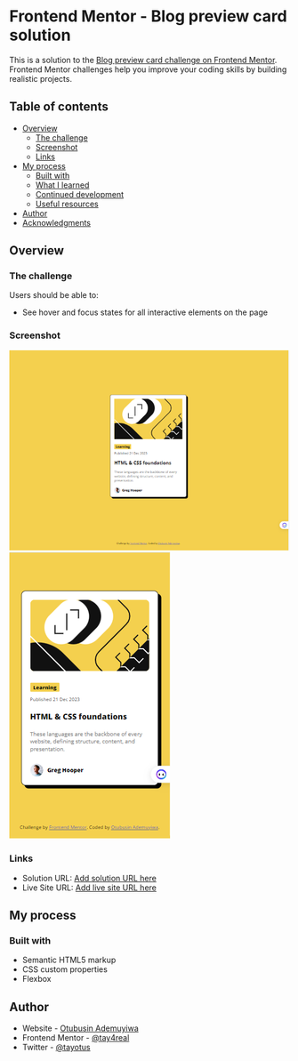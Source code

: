 # Frontend Mentor - Blog preview card solution

This is a solution to the [Blog preview card challenge on Frontend Mentor](https://www.frontendmentor.io/challenges/blog-preview-card-ckPaj01IcS). Frontend Mentor challenges help you improve your coding skills by building realistic projects. 

## Table of contents

- [Overview](#overview)
  - [The challenge](#the-challenge)
  - [Screenshot](#screenshot)
  - [Links](#links)
- [My process](#my-process)
  - [Built with](#built-with)
  - [What I learned](#what-i-learned)
  - [Continued development](#continued-development)
  - [Useful resources](#useful-resources)
- [Author](#author)
- [Acknowledgments](#acknowledgments)



## Overview

### The challenge

Users should be able to:

- See hover and focus states for all interactive elements on the page

### Screenshot

![](./desktop-view.jpg)
![](./mobile-view.jpg)


### Links

- Solution URL: [Add solution URL here](https://github.com/tay4real/blog-preview-card)
- Live Site URL: [Add live site URL here](https://blogcard.netlify.com)

## My process

### Built with

- Semantic HTML5 markup
- CSS custom properties
- Flexbox


## Author

- Website - [Otubusin Ademuyiwa](https://otubusinademuyiwa.netlify.app/)
- Frontend Mentor - [@tay4real](https://www.frontendmentor.io/profile/tay4real)
- Twitter - [@tayotus](https://twitter.com/tayotus)

